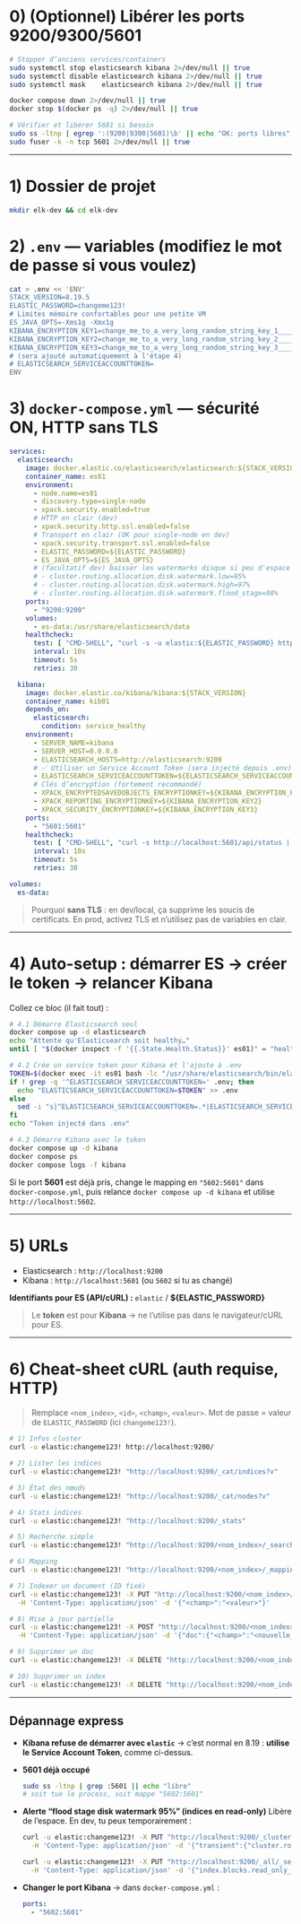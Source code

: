 # 0) (Optionnel) Libérer les ports 9200/9300/5601

```bash
# Stopper d’anciens services/containers
sudo systemctl stop elasticsearch kibana 2>/dev/null || true
sudo systemctl disable elasticsearch kibana 2>/dev/null || true
sudo systemctl mask    elasticsearch kibana 2>/dev/null || true

docker compose down 2>/dev/null || true
docker stop $(docker ps -q) 2>/dev/null || true

# Vérifier et libérer 5601 si besoin
sudo ss -ltnp | egrep ':(9200|9300|5601)\b' || echo "OK: ports libres"
sudo fuser -k -n tcp 5601 2>/dev/null || true
```

---

# 1) Dossier de projet

```bash
mkdir elk-dev && cd elk-dev
```

# 2) `.env` — variables (modifiez le mot de passe si vous voulez)

```bash
cat > .env << 'ENV'
STACK_VERSION=8.19.5
ELASTIC_PASSWORD=changeme123!
# Limites mémoire confortables pour une petite VM
ES_JAVA_OPTS=-Xms1g -Xmx1g
KIBANA_ENCRYPTION_KEY1=change_me_to_a_very_long_random_string_key_1_________
KIBANA_ENCRYPTION_KEY2=change_me_to_a_very_long_random_string_key_2_________
KIBANA_ENCRYPTION_KEY3=change_me_to_a_very_long_random_string_key_3_________
# (sera ajouté automatiquement à l'étape 4)
# ELASTICSEARCH_SERVICEACCOUNTTOKEN=
ENV
```

# 3) `docker-compose.yml` — sécurité ON, HTTP sans TLS

```yaml
services:
  elasticsearch:
    image: docker.elastic.co/elasticsearch/elasticsearch:${STACK_VERSION}
    container_name: es01
    environment:
      - node.name=es01
      - discovery.type=single-node
      - xpack.security.enabled=true
      # HTTP en clair (dev)
      - xpack.security.http.ssl.enabled=false
      # Transport en clair (OK pour single-node en dev)
      - xpack.security.transport.ssl.enabled=false
      - ELASTIC_PASSWORD=${ELASTIC_PASSWORD}
      - ES_JAVA_OPTS=${ES_JAVA_OPTS}
      # (facultatif dev) baisser les watermarks disque si peu d'espace :
      # - cluster.routing.allocation.disk.watermark.low=95%
      # - cluster.routing.allocation.disk.watermark.high=97%
      # - cluster.routing.allocation.disk.watermark.flood_stage=98%
    ports:
      - "9200:9200"
    volumes:
      - es-data:/usr/share/elasticsearch/data
    healthcheck:
      test: [ "CMD-SHELL", "curl -s -u elastic:${ELASTIC_PASSWORD} http://localhost:9200 >/dev/null" ]
      interval: 10s
      timeout: 5s
      retries: 30

  kibana:
    image: docker.elastic.co/kibana/kibana:${STACK_VERSION}
    container_name: kib01
    depends_on:
      elasticsearch:
        condition: service_healthy
    environment:
      - SERVER_NAME=kibana
      - SERVER_HOST=0.0.0.0
      - ELASTICSEARCH_HOSTS=http://elasticsearch:9200
      # ✅ Utiliser un Service Account Token (sera injecté depuis .env)
      - ELASTICSEARCH_SERVICEACCOUNTTOKEN=${ELASTICSEARCH_SERVICEACCOUNTTOKEN}
      # Clés d’encryption (fortement recommandé)
      - XPACK_ENCRYPTEDSAVEDOBJECTS_ENCRYPTIONKEY=${KIBANA_ENCRYPTION_KEY1}
      - XPACK_REPORTING_ENCRYPTIONKEY=${KIBANA_ENCRYPTION_KEY2}
      - XPACK_SECURITY_ENCRYPTIONKEY=${KIBANA_ENCRYPTION_KEY3}
    ports:
      - "5601:5601"
    healthcheck:
      test: [ "CMD-SHELL", "curl -s http://localhost:5601/api/status | grep -q 'available' || exit 1" ]
      interval: 10s
      timeout: 5s
      retries: 30

volumes:
  es-data:
```

> Pourquoi **sans TLS** : en dev/local, ça supprime les soucis de certificats.
> En prod, activez TLS et n’utilisez pas de variables en clair.

---

# 4) **Auto-setup** : démarrer ES → créer le token → relancer Kibana

Collez ce bloc (il fait tout) :

```bash
# 4.1 Démarre Elasticsearch seul
docker compose up -d elasticsearch
echo "Attente qu'Elasticsearch soit healthy…"
until [ "$(docker inspect -f '{{.State.Health.Status}}' es01)" = "healthy" ]; do sleep 2; done

# 4.2 Crée un service token pour Kibana et l'ajoute à .env
TOKEN=$(docker exec -it es01 bash -lc "/usr/share/elasticsearch/bin/elasticsearch-service-tokens create elastic/kibana kibana-token" | awk -F'= ' '/= /{print $2}' | tr -d '\r')
if ! grep -q '^ELASTICSEARCH_SERVICEACCOUNTTOKEN=' .env; then
  echo "ELASTICSEARCH_SERVICEACCOUNTTOKEN=$TOKEN" >> .env
else
  sed -i "s|^ELASTICSEARCH_SERVICEACCOUNTTOKEN=.*|ELASTICSEARCH_SERVICEACCOUNTTOKEN=$TOKEN|" .env
fi
echo "Token injecté dans .env"

# 4.3 Démarre Kibana avec le token
docker compose up -d kibana
docker compose ps
docker compose logs -f kibana
```

Si le port **5601** est déjà pris, change le mapping en `"5602:5601"` dans `docker-compose.yml`, puis relance `docker compose up -d kibana` et utilise `http://localhost:5602`.

---

# 5) URLs

* Elasticsearch : `http://localhost:9200`
* Kibana : `http://localhost:5601` (ou `5602` si tu as changé)

**Identifiants pour ES (API/cURL) :** `elastic` / **${ELASTIC_PASSWORD}**

> Le **token** est pour **Kibana** → ne l’utilise pas dans le navigateur/cURL pour ES.

---

# 6) Cheat-sheet cURL (auth requise, HTTP)

> Remplace `<nom_index>`, `<id>`, `<champ>`, `<valeur>`.
> Mot de passe = valeur de `ELASTIC_PASSWORD` (ici `changeme123!`).

```bash
# 1) Infos cluster
curl -u elastic:changeme123! http://localhost:9200/

# 2) Lister les indices
curl -u elastic:changeme123! "http://localhost:9200/_cat/indices?v"

# 3) État des nœuds
curl -u elastic:changeme123! "http://localhost:9200/_cat/nodes?v"

# 4) Stats indices
curl -u elastic:changeme123! "http://localhost:9200/_stats"

# 5) Recherche simple
curl -u elastic:changeme123! "http://localhost:9200/<nom_index>/_search?q=<champ>:<valeur>"

# 6) Mapping
curl -u elastic:changeme123! "http://localhost:9200/<nom_index>/_mapping"

# 7) Indexer un document (ID fixé)
curl -u elastic:changeme123! -X PUT "http://localhost:9200/<nom_index>/_doc/<id>" \
  -H 'Content-Type: application/json' -d '{"<champ>":"<valeur>"}'

# 8) Mise à jour partielle
curl -u elastic:changeme123! -X POST "http://localhost:9200/<nom_index>/_update/<id>" \
  -H 'Content-Type: application/json' -d '{"doc":{"<champ>":"<nouvelle_valeur>"}}'

# 9) Supprimer un doc
curl -u elastic:changeme123! -X DELETE "http://localhost:9200/<nom_index>/_doc/<id)"

# 10) Supprimer un index
curl -u elastic:changeme123! -X DELETE "http://localhost:9200/<nom_index>"
```

---

## Dépannage express

* **Kibana refuse de démarrer avec `elastic`**
  → c’est normal en 8.19 : **utilise le Service Account Token**, comme ci-dessus.

* **5601 déjà occupé**

  ```bash
  sudo ss -ltnp | grep :5601 || echo "libre"
  # soit tue le process, soit mappe "5602:5601"
  ```

* **Alerte “flood stage disk watermark 95%” (indices en read-only)**
  Libère de l’espace. En dev, tu peux temporairement :

  ```bash
  curl -u elastic:changeme123! -X PUT "http://localhost:9200/_cluster/settings" \
    -H 'Content-Type: application/json' -d '{"transient":{"cluster.routing.allocation.disk.threshold_enabled":false}}'

  curl -u elastic:changeme123! -X PUT "http://localhost:9200/_all/_settings" \
    -H 'Content-Type: application/json' -d '{"index.blocks.read_only_allow_delete": null}'
  ```

* **Changer le port Kibana** → dans `docker-compose.yml` :

  ```yaml
  ports:
    - "5602:5601"
  ```

